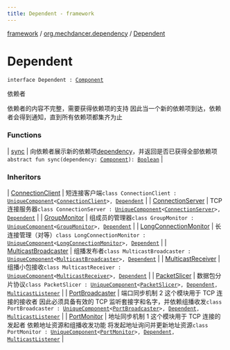 ```yaml
---
title: Dependent - framework
---
```


[framework](../../index.html) / [org.mechdancer.dependency](../index.html) / [Dependent](./index.html)

# Dependent

`interface Dependent : `[`Component`](../-component/index.html)

依赖者

依赖者的内容不完整，需要获得依赖项的支持
因此当一个新的依赖项到达，依赖者会得到通知，直到所有依赖项都集齐为止

### Functions

| [sync](sync.html) | 向依赖者展示新的依赖项[dependency](sync.html#org.mechdancer.dependency.Dependent$sync(org.mechdancer.dependency.Component)/dependency)，并返回是否已获得全部依赖项`abstract fun sync(dependency: `[`Component`](../-component/index.html)`): `[`Boolean`](https://kotlinlang.org/api/latest/jvm/stdlib/kotlin/-boolean/index.html) |

### Inheritors

| [ConnectionClient](../../org.mechdancer.remote.modules.tcpconnection/-connection-client/index.html) | 短连接客户端`class ConnectionClient : `[`UniqueComponent`](../-unique-component/index.html)`<`[`ConnectionClient`](../../org.mechdancer.remote.modules.tcpconnection/-connection-client/index.html)`>, `[`Dependent`](./index.html) |
| [ConnectionServer](../../org.mechdancer.remote.modules.tcpconnection/-connection-server/index.html) | TCP 连接服务器`class ConnectionServer : `[`UniqueComponent`](../-unique-component/index.html)`<`[`ConnectionServer`](../../org.mechdancer.remote.modules.tcpconnection/-connection-server/index.html)`>, `[`Dependent`](./index.html) |
| [GroupMonitor](../../org.mechdancer.remote.modules.group/-group-monitor/index.html) | 组成员的管理器`class GroupMonitor : `[`UniqueComponent`](../-unique-component/index.html)`<`[`GroupMonitor`](../../org.mechdancer.remote.modules.group/-group-monitor/index.html)`>, `[`Dependent`](./index.html) |
| [LongConnectionMonitor](../../org.mechdancer.remote.modules.tcpconnection/-long-connection-monitor/index.html) | 长连接管理（对等）`class LongConnectionMonitor : `[`UniqueComponent`](../-unique-component/index.html)`<`[`LongConnectionMonitor`](../../org.mechdancer.remote.modules.tcpconnection/-long-connection-monitor/index.html)`>, `[`Dependent`](./index.html) |
| [MulticastBroadcaster](../../org.mechdancer.remote.modules.multicast/-multicast-broadcaster/index.html) | 组播发布者`class MulticastBroadcaster : `[`UniqueComponent`](../-unique-component/index.html)`<`[`MulticastBroadcaster`](../../org.mechdancer.remote.modules.multicast/-multicast-broadcaster/index.html)`>, `[`Dependent`](./index.html) |
| [MulticastReceiver](../../org.mechdancer.remote.modules.multicast/-multicast-receiver/index.html) | 组播小包接收`class MulticastReceiver : `[`UniqueComponent`](../-unique-component/index.html)`<`[`MulticastReceiver`](../../org.mechdancer.remote.modules.multicast/-multicast-receiver/index.html)`>, `[`Dependent`](./index.html) |
| [PacketSlicer](../../org.mechdancer.remote.modules.multicast/-packet-slicer/index.html) | 数据包分片协议`class PacketSlicer : `[`UniqueComponent`](../-unique-component/index.html)`<`[`PacketSlicer`](../../org.mechdancer.remote.modules.multicast/-packet-slicer/index.html)`>, `[`Dependent`](./index.html)`, `[`MulticastListener`](../../org.mechdancer.remote.modules.multicast/-multicast-listener/index.html) |
| [PortBroadcaster](../../org.mechdancer.remote.modules.tcpconnection/-port-broadcaster/index.html) | 端口同步机制 2 这个模块用于 TCP 连接的接收者 因此必须具备有效的 TCP 监听套接字和名字，并依赖组播收发`class PortBroadcaster : `[`UniqueComponent`](../-unique-component/index.html)`<`[`PortBroadcaster`](../../org.mechdancer.remote.modules.tcpconnection/-port-broadcaster/index.html)`>, `[`Dependent`](./index.html)`, `[`MulticastListener`](../../org.mechdancer.remote.modules.multicast/-multicast-listener/index.html) |
| [PortMonitor](../../org.mechdancer.remote.modules.tcpconnection/-port-monitor/index.html) | 地址同步机制 1 这个模块用于 TCP 连接的发起者 依赖地址资源和组播收发功能 将发起地址询问并更新地址资源`class PortMonitor : `[`UniqueComponent`](../-unique-component/index.html)`<`[`PortMonitor`](../../org.mechdancer.remote.modules.tcpconnection/-port-monitor/index.html)`>, `[`Dependent`](./index.html)`, `[`MulticastListener`](../../org.mechdancer.remote.modules.multicast/-multicast-listener/index.html) |

